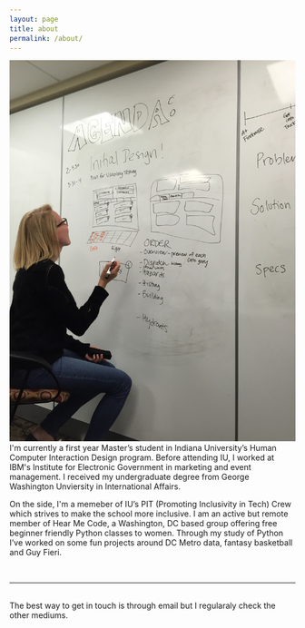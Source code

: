 ```yaml
---
layout: page
title: about
permalink: /about/
---
```


<img class="col one right" src="/img/another_whiteboard.jpeg">


<br/>
I'm currently a first year Master’s student in Indiana University’s <a class="homepage_keywords">Human Computer Interaction Design</a> program. Before attending IU, I worked at <a class="homepage_keywords">IBM's Institute for Electronic Government</a> in marketing and event management. I received my undergraduate degree from George Washington Unviersity in <a class="homepage_keywords">International Affairs</a>. 

On the side, I'm a memeber of IU’s <a class="homepage_keywords">PIT (Promoting Inclusivity in Tech) Crew</a> which strives to make the school more inclusive. I am an active but remote member of <a class="homepage_keywords">Hear Me Code</a>, a Washington, DC based group offering free beginner friendly Python classes to women. Through my study of <a class="homepage_keywords">Python</a> I’ve worked on some fun projects around DC Metro data, fantasy basketball and Guy Fieri. 

<br/>
<hr/>
<br/>
<span class="contacticon center">
	<a href="mailto:maggie.criqui@gmail.com"><i class="fa fa-envelope-square"></i></a>
	<a href="https://github.com/mcriqui" target="_blank"><i class="fa fa-github-square"></i></a>
	<a href="https://www.linkedin.com/in/maggie-criqui-4ba46a2a" target="_blank"><i class="fa fa-linkedin-square"></i></a>
	<a href="https://twitter.com/MaggieCriqui" target="_blank"><i class="fa fa-twitter-square"></i></a>
</span>

<div class="col three caption">
	The best way to get in touch is through email but I regularaly check the other mediums.
</div>

